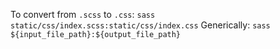 To convert from `.scss` to `.css`:
`sass static/css/index.scss:static/css/index.css`
Generically:
`sass ${input_file_path}:${output_file_path}`